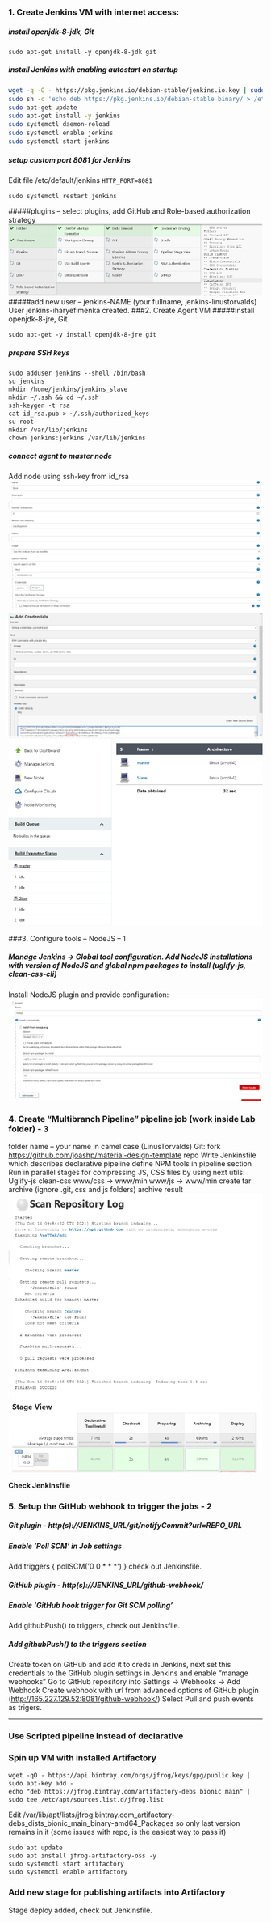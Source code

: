 ### 1. Create Jenkins VM with internet access:
##### install openjdk-8-jdk, Git
	sudo apt-get install -y openjdk-8-jdk git
##### install Jenkins with enabling autostart on startup
````sh
wget -q -O - https://pkg.jenkins.io/debian-stable/jenkins.io.key | sudo apt-key add - 
sudo sh -c 'echo deb https://pkg.jenkins.io/debian-stable binary/ > /etc/apt/sources.list.d/jenkins.list'
sudo apt-get update
sudo apt-get install -y jenkins 
sudo systemctl daemon-reload
sudo systemctl enable jenkins
sudo systemctl start jenkins
````
##### setup custom port 8081 for Jenkins 

Edit file /etc/default/jenkins `HTTP_PORT=8081`

	sudo systemctl restart jenkins

#####plugins – select plugins, add GitHub and Role-based authorization strategy
![](1_plugins_install.png)
#####add new user – jenkins-NAME (your fullname, jenkins-linustorvalds)
User jenkins-iharyefimenka created.
###2. Create Agent VM
#####Install openjdk-8-jre, Git 

	sudo apt-get -y install openjdk-8-jre git 

##### prepare SSH keys
```
sudo adduser jenkins --shell /bin/bash
su jenkins
mkdir /home/jenkins/jenkins_slave
mkdir ~/.ssh && cd ~/.ssh
ssh-keygen -t rsa
cat id_rsa.pub > ~/.ssh/authorized_keys
su root
mkdir /var/lib/jenkins
chown jenkins:jenkins /var/lib/jenkins
```
##### connect agent to master node
Add node using ssh-key from id_rsa 
![](4_add_node_conf.png)
![](3_add_node_cred.png)
![](5_add_node_final.png)

###3. Configure tools – NodeJS – 1 

##### Manage Jenkins -> Global tool configuration. Add NodeJS installations with version of NodeJS and global npm packages to install (uglify-js, clean-css-cli)
Install NodeJS plugin and provide configuration:
![](6_nodejs.png)

### 4. Create “Multibranch Pipeline” pipeline job (work inside Lab folder) - 3
folder name – your name in camel case (LinusTorvalds)
Git: fork https://github.com/joashp/material-design-template repo
Write Jenkinsfile which describes declarative pipeline
define NPM tools in pipeline section
Run in parallel stages for compressing JS, CSS files by using next utils:
Uglify-js
clean-css
www/css -> www/min
www/js -> www/min
create tar archive (ignore .git, css and js folders)
archive result
![](7_add_mda_project.png)
![](7_build_log.png)

**Check Jenkinsfile**

### 5. Setup the GitHub webhook to trigger the jobs - 2
##### Git plugin - http(s)://JENKINS_URL/git/notifyCommit?url=REPO_URL

##### Enable ‘Poll SCM’ in Job settings

Add triggers { pollSCM('0 0 * * *') } check out Jenkinsfile.

##### GitHub plugin - http(s)://JENKINS_URL/github-webhook/

##### Enable ‘GitHub hook trigger for Git SCM polling’
Add githubPush() to triggers, check out Jenkinsfile.

##### Add githubPush() to the triggers section

Create token on GitHub and add it to creds in Jenkins, next set this credentials to the GitHub plugin settings in Jenkins and enable “manage webhooks” 
Go to GitHub repository into Settings -> Webhooks -> Add Webhook 
Create webhook with url from advanced options of GitHub plugin (http://165.227.129.52:8081/github-webhook/) 
Select Pull and push events as trigers. 

------------

### Use Scripted pipeline instead of declarative

### Spin up VM with installed Artifactory
```
wget -qO - https://api.bintray.com/orgs/jfrog/keys/gpg/public.key | sudo apt-key add - 
echo "deb https://jfrog.bintray.com/artifactory-debs bionic main" | sudo tee /etc/apt/sources.list.d/jfrog.list 
```
Edit /var/lib/apt/lists/jfrog.bintray.com_artifactory-debs_dists_bionic_main_binary-amd64_Packages so only last version remains in it (some issues with repo, is the easiest way to pass it) 
```
sudo apt update
sudo apt install jfrog-artifactory-oss -y
sudo systemctl start artifactory
sudo systemctl enable artifactory
```
### Add new stage for publishing artifacts into Artifactory

Stage deploy added, check out Jenkinsfile.
